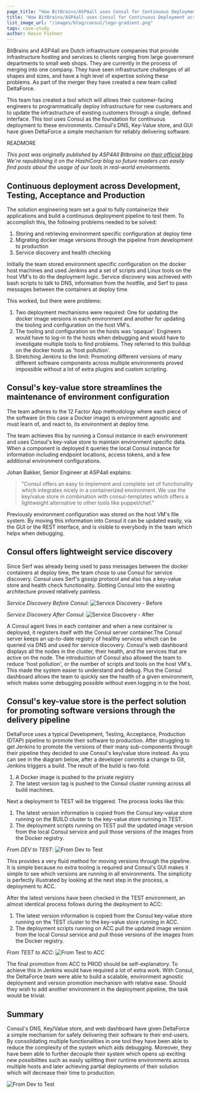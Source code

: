 ```yaml
---
page_title: "How BitBrains/ASP4all uses Consul for Continuous Deployment across Development, Testing, Acceptance, and Production"
title: "How BitBrains/ASP4all uses Consul for Continuous Deployment across Development, Testing, Acceptance, and Production"
list_image_url: "/images/blog/consul/logo-gradient.png"
tags: case-study
author: Kevin Fishner
---
```


BitBrains and ASP4all are Dutch infrastructure companies that provide infrastructure hosting and services to clients ranging from large government departments to small web shops. They are currently in the process of merging into one company. They have seen infrastructure challenges of all shapes and sizes, and have a high level of expertise solving these problems. As part of the merger they have created a new team called DeltaForce.

This team has created a tool which will allows their customer-facing engineers to programmatically deploy infrastructure for new customers and to update the infrastructure of existing customers through a single, defined interface. This tool uses Consul as the foundation for continuous deployment to these environments. Consul's DNS, Key-Value store, and GUI have given DeltaForce a simple mechanism for reliably delivering software.

READMORE

_This post was originally published by ASP4All Bitbrains on [their official blog](https://blog.deltaforce.io/wordpress/how-bitbrainsasp4all-uses-consul/) We're republishing it on the HashiCorp blog so future readers can easily find posts about the usage of our tools in real-world environments._

## Continuous deployment across Development, Testing, Acceptance and Production

The solution engineering team set a goal to fully containerize their applications and build a continuous deployment pipeline to test them. To accomplish this, the following problems needed to be solved:

1. Storing and retrieving environment specific configuration at deploy time
1. Migrating docker image versions through the pipeline from development to production
1. Service discovery and health checking

Initially the team stored environment specific configuration on the docker host machines and used Jenkins and a set of scripts and Linux tools on the host VM's to do the deployment logic. Service discovery was achieved with bash scripts to talk to DNS, information from the hostfile, and Serf to pass messages between the containers at deploy time.

This worked, but there were problems:

1. Two deployment mechanisms were required: One for updating the docker image versions in each environment and another for updating the tooling and configuration on the host VM's.
1. The tooling and configuration on the hosts was 'opaque': Engineers would have to log-in to the hosts when debugging and would have to investigate multiple tools to find problems. They referred to this buildup on the docker hosts as 'host pollution'.
1. Stretching Jenkins to the limit: Promoting different versions of many different software components across multiple environments proved impossible without a lot of extra plugins and custom scripting.

## Consul's key-value store streamlines the maintenance of environment configuration

The team adheres to the 12 Factor App methodology where each piece of the software (in this case a Docker image) is environment agnostic and must learn of, and react to, its environment at deploy time.

The team achieves this by running a Consul instance in each environment and uses Consul's key-value store to maintain environment specific data. When a component is deployed it queries the local Consul instance for information including endpoint locations, access tokens, and a few additional environment configurations.

Johan Bakker, Senior Engineer at ASP4all explains:

> "Consul offers an easy to implement and complete set of functionality which integrates nicely in a containerized environment. We use the key/value store in combination with consul-templates which offers a lightweight alternative to other tools like puppet/chef."

Previously environment configuration was stored on the host VM's file system. By moving this information into Consul it can be updated easily, via the GUI or the REST interface, and is visible to everybody in the team which helps when debugging.

## Consul offers lightweight service discovery

Since Serf was already being used to pass messages between the docker containers at deploy time, the team chose to use Consul for service discovery. Consul uses Serf's gossip protocol and also has a key-value store and health check functionality. Slotting Consul into the existing architecture proved relatively painless.

_Service Discovery Before Consul:_
![Service Discovery - Before](/images/blog/delta-force-case-study/Deltaforce_ServiceDiscoveryBefore.png)

_Service Discovery After Consul:_
![Service Discovery - After](/images/blog/delta-force-case-study/Deltaforce_ServiceDiscoveryAfter.png)

A Consul agent lives in each container and when a new container is deployed, it registers itself with the Consul server container.The Consul server keeps an up-to-date registry of healthy services which can be queried via DNS and used for service discovery. Consul's web dashboard displays all the nodes in the cluster, their health, and the services that are active on the node. The introduction of Consul also allowed the team to reduce 'host pollution', or the number of scripts and tools on the host VM's. This made the system easier to understand and debug. Plus the Consul dashboard allows the team to quickly see the health of a given environment, which makes some debugging possible without even logging in to the host.

## Consul's key-value store is the perfect solution for promoting software versions through the delivery pipeline

DeltaForce uses a typical Development, Testing, Acceptance, Production (DTAP) pipeline to promote their software to production. After struggling to get Jenkins to promote the versions of their many sub-components through their pipeline they decided to use Consul's key/value store instead. As you can see in the diagram below, after a developer commits a change to Git, Jenkins triggers a build. The result of the build is two-fold:

1. A Docker image is pushed to the private registry
1. The latest version tag is pushed to the Consul cluster running across all build machines.

Next a deployment to TEST will be triggered. The process looks like this:

1. The latest version information is copied from the Consul key-value store running on the BUILD cluster to the key-value store running in TEST.
1. The deployment scripts running on TEST pull the updated image version from the local Consul service and pull those versions of the images from the Docker registry.

_From DEV to TEST_:
![From Dev to Test](/images/blog/delta-force-case-study/Deltaforce_Deliverypipeline_Part1_V2.png)

This provides a very fluid method for moving versions through the pipeline. It is simple because no extra tooling is required and Consul's GUI makes it simple to see which versions are running in all environments. The simplicity is perfectly illustrated by looking at the next step in the process, a deployment to ACC.

After the latest versions have been checked in the TEST environment, an almost identical process follows during the deployment to ACC:

1. The latest version information is copied from the Consul key-value store running on the TEST cluster to the key-value store running in ACC.
1. The deployment scripts running on ACC pull the updated image version from the local Consul service and pull those versions of the images from the Docker registry.

_From TEST to ACC_:
![From Test to ACC](/images/blog/delta-force-case-study/Deltaforce_Deliverypipeline_Part2_V2.png)

The final promotion from ACC to PROD should be self-explanatory. To achieve this in Jenkins would have required a lot of extra work. With Consul, the DeltaForce team were able to build a scalable, environment agnostic deployment and version promotion mechanism with relative ease. Should they wish to add another environment in the deployment pipeline, the task would be trivial.

## Summary

Consul's DNS, Key/Value store, and web dashboard have given DeltaForce a simple mechanism for safely delivering their software to their end-users. By consolidating multiple functionalities in one tool they have been able to reduce the complexity of the system which aids debugging. Moreover, they have been able to further decouple their system which opens up exciting new possibilities such as easily splitting their runtime environments across multiple hosts and later achieving partial deployments of their solution which will decrease their time to production.

![From Dev to Test](/images/blog/delta-force-case-study/Deployment_Statistics.png)
